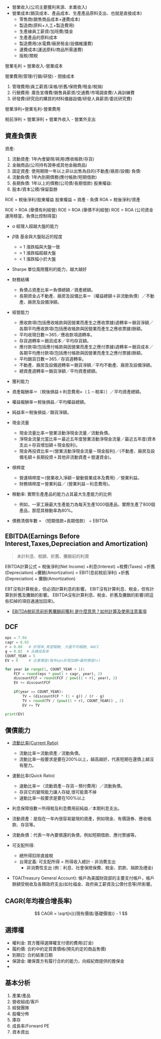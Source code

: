 - 營業收入(公司主要獲利來源、本業收入)
- 營業成本(銷貨成本、產品成本、生產產品原料支出、也就是直接成本)
  - 零售商(銷售商品成本+運費成本)
  - 製造商(原料+人工+製造費用)
  - 生產線員工薪資/加班費/獎金
  - 生產產品的原料成本
  - 製造費用(水電費/廠房租金/設備維護費)
  - 運費成本(運送原料/商品所需運費)
  - 版稅/關稅

營業毛利 = 營業收入-營業成本

營業費用(管理/行銷/研發) - 間接成本
  1. 管理費用(員工薪資/呆帳/折舊/保險費/租金/稅捐)
  2. 行銷費用: 廣告宣傳費/銷售員薪資/交通費/市場調查費/人員訓練費
  3. 研發費(研究目的購買的材料儀器設備/研發人員薪資/委託研究費)

營業淨利=營業毛利-營業費用 

稅前淨利 = 營業淨利 + 營業外收入 - 營業外支出

## 資產負債表
資產:
1. 流動資產: 1年內會變現/耗用(應收帳款/存貨)
2. 金融商品(公司持有證券或其他金融商品)
3. 固定資產: 使用期限一年以上非以出售為目的(不動產/廠房/設備)
負債:
1. 流動負債: 1年內到期債務(應付帳款/短期借款)
2. 長期負債: 1年以上的債務(公司債/長期借款)
股東權益:
1. 股本/資本公積/保留盈餘 


ROE = 稅後淨利/股東權益
股東權益 = 資產 - 負債
ROA = 稅後淨利/資產

ROE > ROA (舉債有利經營)
ROE > ROA (舉債不利經營)
ROE = ROA (公司資金運用穩當，負債比控制得當)

* $\alpha$
經理人超越大盤的能力
*  $\beta$值 
基金與大盤貼近的程度
    * = 1 漲跌幅與大盤一致
    * \> 1 漲跌幅超越大盤
    * \< 1 漲跌幅小於大盤
* Sharpe
單位風險獲利的能力，越大越好

* 財務結構
  * 負債占資產比率＝負債總額／資產總額。
  * 長期資金占不動產、廠房及設備比率＝（權益總額＋非流動負債）／不動產、廠房及設備淨額。
* 經營能力
  * 應收款項(包括應收帳款與因營業而產生之應收票據)週轉率＝銷貨淨額／各期平均應收款項(包括應收帳款與因營業而產生之應收票據)餘額。
  * 平均收現日數＝365／應收款項週轉率。
  * 存貨週轉率＝銷貨成本／平均存貨額。
  * 應付款項(包括應付帳款與因營業而產生之應付票據)週轉率＝銷貨成本／各期平均應付款項(包括應付帳款與因營業而產生之應付票據)餘額。
  * 平均銷貨日數＝365／存貨週轉率。
  * 不動產、廠房及設備週轉率＝銷貨淨額／平均不動產、廠房及設備淨額。
  * 總資產週轉率＝銷貨淨額／平均資產總額。
*  獲利能力
  * 資產報酬率＝〔稅後損益＋利息費用×（１－稅率）〕／平均資產總額。
  * 權益報酬率＝稅後損益／平均權益總額。
  * 純益率＝稅後損益／銷貨淨額。
* 現金流量
  * 現金流量比率＝營業活動淨現金流量／流動負債。
  * 淨現金流量允當比率＝最近五年度營業活動淨現金流量／最近五年度(資本支出＋存貨增加額＋現金股利)。
  * 現金再投資比率＝(營業活動淨現金流量－現金股利)／(不動產、廠房及設備毛額＋長期投資＋其他非流動資產＋營運資金)。
* 槓桿度
  * 營運槓桿度＝(營業收入淨額－變動營業成本及費用) ／營業利益。
  * 財務槓桿度＝營業利益／ (營業利益－利息費用)。

* 稼動率: 實際生產產品的能力占其最大生產能力的比例
  * 例如，一家工廠最大生產能力為每天生產1000個產品，實際生產了800個產品，那麼其稼動率為80%。
* 債務清償年數 = （短期借款+長期借款） ÷ EBITDA

## EBITDA(Earnings Before Interest,Taxes,Depreciation and Amortization)
> 未計利息、稅額、折舊、攤銷前的利潤

EBITDA計算公式 = 稅後淨利(Net Income) +利息(Interest) +稅費(Taxes) +折舊(Depreciation) +攤銷(Amortization)
= EBIT(息前稅前淨利) +折舊(Depreciation) + 攤銷(Amortization)

EBT沒有計算稅金，但必須計算利息的影響。
EBIT沒有計算利息、稅金，但有計算到折舊及攤銷的影響。
EBITDA沒有計算利息、稅金、折舊及攤銷的影響(把這些扣掉的項目通通加回來)。

* [EBITDA稅前息前折舊攤銷前獲利 是什麼意思？如何計算及使用注意事項](https://rich01.com/what-is-ebitda-0/)

## DCF
```py
eps = 7.94
cagr = 0.03
r = 0.08   # 折現率,希望報酬, 大盤平均報酬, WACC
g = 0.02  # 永續成長率
COUNT_YEAR = 5
EV = 0     # 企業價值(每年eps折現加總+最終價值tv)

for year in range(1, COUNT_YEAR + 1):
    FCF = round(eps * pow(1 + cagr, year), 2)
    discountFCF = round(FCF / pow((1 + r), year), 2)
    EV += discountFCF
    
    if(year == COUNT_YEAR):
        TV = (discountFCF * (1 + g)) / (r - g)
        TV = round(TV / (pow((1 + r), COUNT_YEAR)) , 2)
        EV += TV

print(EV)
```

## 償債能力
* [流動比率(Current Ratio)](https://rich01.com/1-current-ratio-quick-ratio/)
  * 流動比率＝流動資產／流動負債。
  * 流動比率一般要求是要在200%以上，越高越好，代表短期在還債上越沒有壓力。
* 速動比率(Quick Ratio)
  * 速動比率＝（流動資產－存貨－預付費用）／流動負債。
  * 存貨它的變現能力讓人存疑,很可能賣不掉
  * 速動比率一般要求是要在100%以上
* 利息保障倍數＝所得稅及利息費用前純益／本期利息支出。
* 流動資產：是指在一年內很容易變現的資產，例如現金、有價證券、應收帳款、存貨等。
* 流動負債：代表一年內要償還的負債，例如短期借款、應付票據等。

* 可支配所得: 
  * 總所得扣除直接稅
  * 台灣定義: 可支配所得 = 所得收入總計 - 非消費支出
    * 非消費性支出 (例：利息、社會保險保費、稅金、罰款、捐款及禮金)

* TGA(Treasury General Account): 帳戶為美國財政部的主要支付帳戶，帳戶餘額受稅收及各類政府支出(如社福金、政府員工薪資及公債付息等)所影響。


## CAGR(年均複合增長率)

$$ CAGR = \sqrt[n]{(現有價值/基礎價值)} - 1 $$


## 選擇權
- 權利金: 買方獲得選擇權支付德的費用(訂金)
- 履約價: 合約中約定買賣價格(預先約定的商品售價)
- 到期日: 合約結束日期
- 保證金: 確保賣方有履行合約的能力，向經紀商提供的擔保金
- 


## 基本分析
1. 產業/產品
2. 營收組成/客戶
3. 經營團隊
4. 股權分佈
5. 庫存
6. 成長率/Forward PE
7. 資本資出
